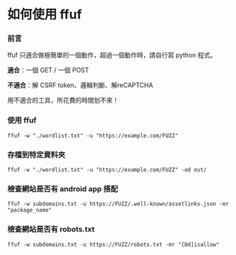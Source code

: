 # 如何使用 ffuf

### 前言
ffuf 只適合做極簡單的一個動作，超過一個動作時，請自行寫 python 程式。

**適合**：一個 GET / 一個 POST

**不適合**：解 CSRF token、邏輯判斷、解reCAPTCHA

用不適合的工具，所花費的時間划不來！

### 使用 ffuf
```
ffuf -w "./wordlist.txt" -u "https://example.com/FUZZ"
```

### 存檔到特定資料夾
```
ffuf -w "./wordlist.txt" -u "https://example.com/FUZZ" -od out/
```

### 檢查網站是否有 android app 搭配
```
ffuf -w subdomains.txt -u https://FUZZ/.well-known/assetlinks.json -mr "package_name"
```

### 檢查網站是否有 robots.txt
```
ffuf -w subdomains.txt -u https://FUZZ/robots.txt -mr "[Dd]isallow"
```
